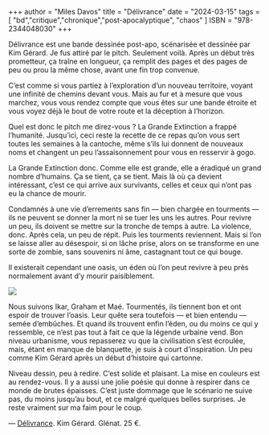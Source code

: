 +++
author = "Miles Davos"
title = "Délivrance"
date = "2024-03-15"
tags = [
    "bd","critique","chronique","post-apocalyptique", "chaos"
]
ISBN = "978-2344048030"
+++

Délivrance est une bande dessinée post-apo, scénarisée et dessinée par Kim Gérard. Je fus attiré par le pitch. Seulement voilà. Après un début très prometteur, ça traîne en longueur, ça remplit des pages et des pages de peu ou prou la même chose, avant une fin trop convenue.

C’est comme si vous partiez à l’exploration d’un nouveau territoire, voyant une infinité de chemins devant vous. Mais au fur et à mesure que vous marchez, vous vous rendez compte que vous êtes sur une bande étroite et vous voyez déjà le bout de votre route et la déception à l’horizon.

Quel est donc le pitch me direz-vous ? La Grande Extinction a frappé l’humanité. Jusqu’ici, ceci reste la recette de ce repas qu’on vous sert toutes les semaines à la cantoche, même s’ils lui donnent de nouveaux noms et changent un peu l’assaisonnement pour vous en resservir à gogo.

La Grande Extinction donc. Comme elle est grande, elle a éradiqué un grand nombre d’humains. Ça se tient, ça se tient. Mais là où ça devient intéressant, c’est ce qui arrive aux survivants, celles et ceux qui n’ont pas eu la chance de mourir.

Condamnés à une vie d’errements sans fin — bien chargée en tourments — ils ne peuvent se donner la mort ni se tuer les uns les autres. Pour revivre un peu, ils doivent se mettre sur la tronche de temps à autre. La violence, donc. Après cela, un peu de répit. Puis les tourments reviennent. Mais si l’on se laisse aller au désespoir, si on lâche prise, alors on se transforme en une sorte de zombie, sans souvenirs ni âme, castagnant tout ce qui bouge.

Il existerait cependant une oasis, un éden où l’on peut revivre à peu près normalement avant d’y mourir paisiblement.

![](/images/delivrance.jpeg)

Nous suivons Ikar, Graham et Maé. Tourmentés, ils tiennent bon et ont espoir de trouver l’oasis. Leur quête sera toutefois — et bien entendu — semée d’embûches. Et quand ils trouvent enfin l’éden, ou du moins ce qui y ressemble, ce n’est pas tout à fait ce que la légende urbaine vend. Bon niveau urbanisme, vous repasserez vu que la civilisation s’est écroulée, mais, étant en manque de blanquette, je suis à court d’inspiration. Un peu comme Kim Gérard après un début d’histoire qui cartonne.

Niveau dessin, peu à redire. C’est solide et plaisant. La mise en couleurs est au rendez-vous. Il y a aussi une jolie poésie qui donne à respirer dans ce monde de brutes épaisses. C’est juste dommage que le scénario ne suive pas, du moins jusqu’au bout, et ce malgré quelques belles surprises. Je reste vraiment sur ma faim pour le coup.

—
[Délivrance](https://www.glenat.com/hors-collection-glenat-bd/delivrance-9782344048030). Kim Gérard. Glénat. 25 €.
